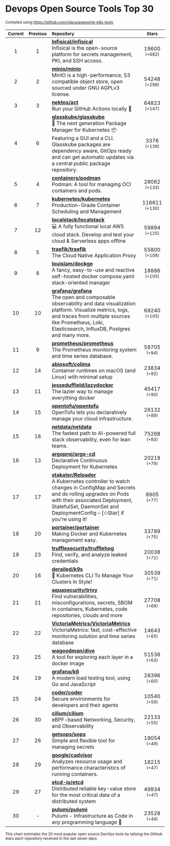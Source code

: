 # Devops Open Source Tools Top 30
<sup>Compiled using https://github.com/vilaca/awesome-k8s-tools</sup>
<div align="center">

|<sub>Current</sub>|<sub>Previous</sub>|<sub>Repository</sub>|<sub>Stars</sub>|
|:---:|:---:|:---|:---:|
|1|1|[**Infisical/infisical**](https://github.com/Infisical/infisical)<br/>Infisical is the open-source platform for secrets management, PKI, and SSH access.|19600 <sup>(+682)</sup>|
|2|2|[**minio/minio**](https://github.com/minio/minio)<br/>MinIO is a high-performance, S3 compatible object store, open sourced under GNU AGPLv3 license.|54248 <sup>(+298)</sup>|
|3|3|[**nektos/act**](https://github.com/nektos/act)<br/>Run your GitHub Actions locally 🚀|64823 <sup>(+147)</sup>|
|4|6|[**glasskube/glasskube**](https://github.com/glasskube/glasskube)<br/>🧊 The next generation Package Manager for Kubernetes 📦 Featuring a GUI and a CLI. Glasskube packages are dependency aware, GitOps ready and can get automatic updates via a central public package repository.|3376 <sup>(+139)</sup>|
|5|4|[**containers/podman**](https://github.com/containers/podman)<br/>Podman: A tool for managing OCI containers and pods.|28062 <sup>(+133)</sup>|
|6|7|[**kubernetes/kubernetes**](https://github.com/kubernetes/kubernetes)<br/>Production-Grade Container Scheduling and Management|116611 <sup>(+130)</sup>|
|7|12|[**localstack/localstack**](https://github.com/localstack/localstack)<br/>💻 A fully functional local AWS cloud stack. Develop and test your cloud & Serverless apps offline|59894 <sup>(+125)</sup>|
|8|5|[**traefik/traefik**](https://github.com/traefik/traefik)<br/>The Cloud Native Application Proxy|55800 <sup>(+108)</sup>|
|9|8|[**louislam/dockge**](https://github.com/louislam/dockge)<br/>A fancy, easy-to-use and reactive self-hosted docker compose.yaml stack-oriented manager|18886 <sup>(+105)</sup>|
|10|10|[**grafana/grafana**](https://github.com/grafana/grafana)<br/>The open and composable observability and data visualization platform. Visualize metrics, logs, and traces from multiple sources like Prometheus, Loki, Elasticsearch, InfluxDB, Postgres and many more. |69240 <sup>(+105)</sup>|
|11|9|[**prometheus/prometheus**](https://github.com/prometheus/prometheus)<br/>The Prometheus monitoring system and time series database.|59705 <sup>(+94)</sup>|
|12|14|[**abiosoft/colima**](https://github.com/abiosoft/colima)<br/>Container runtimes on macOS (and Linux) with minimal setup|23834 <sup>(+92)</sup>|
|13|11|[**jesseduffield/lazydocker**](https://github.com/jesseduffield/lazydocker)<br/>The lazier way to manage everything docker|45417 <sup>(+90)</sup>|
|14|15|[**opentofu/opentofu**](https://github.com/opentofu/opentofu)<br/>OpenTofu lets you declaratively manage your cloud infrastructure.|26132 <sup>(+89)</sup>|
|15|18|[**netdata/netdata**](https://github.com/netdata/netdata)<br/>The fastest path to AI-powered full stack observability, even for lean teams.|75268 <sup>(+83)</sup>|
|16|13|[**argoproj/argo-cd**](https://github.com/argoproj/argo-cd)<br/>Declarative Continuous Deployment for Kubernetes|20218 <sup>(+79)</sup>|
|17|17|[**stakater/Reloader**](https://github.com/stakater/Reloader)<br/>A Kubernetes controller to watch changes in ConfigMap and Secrets and do rolling upgrades on Pods with their associated Deployment, StatefulSet, DaemonSet and DeploymentConfig – [✩Star] if you're using it!|8905 <sup>(+77)</sup>|
|18|20|[**portainer/portainer**](https://github.com/portainer/portainer)<br/>Making Docker and Kubernetes management easy.|33789 <sup>(+75)</sup>|
|19|23|[**trufflesecurity/trufflehog**](https://github.com/trufflesecurity/trufflehog)<br/>Find, verify, and analyze leaked credentials|20038 <sup>(+71)</sup>|
|20|16|[**derailed/k9s**](https://github.com/derailed/k9s)<br/>🐶 Kubernetes CLI To Manage Your Clusters In Style!|30539 <sup>(+71)</sup>|
|21|21|[**aquasecurity/trivy**](https://github.com/aquasecurity/trivy)<br/>Find vulnerabilities, misconfigurations, secrets, SBOM in containers, Kubernetes, code repositories, clouds and more|27708 <sup>(+66)</sup>|
|22|22|[**VictoriaMetrics/VictoriaMetrics**](https://github.com/VictoriaMetrics/VictoriaMetrics)<br/>VictoriaMetrics: fast, cost-effective monitoring solution and time series database|14643 <sup>(+65)</sup>|
|23|25|[**wagoodman/dive**](https://github.com/wagoodman/dive)<br/>A tool for exploring each layer in a docker image|51536 <sup>(+63)</sup>|
|24|19|[**grafana/k6**](https://github.com/grafana/k6)<br/>A modern load testing tool, using Go and JavaScript|28396 <sup>(+60)</sup>|
|25|24|[**coder/coder**](https://github.com/coder/coder)<br/>Secure environments for developers and their agents|10540 <sup>(+59)</sup>|
|26|30|[**cilium/cilium**](https://github.com/cilium/cilium)<br/>eBPF-based Networking, Security, and Observability|22133 <sup>(+55)</sup>|
|27|26|[**getsops/sops**](https://github.com/getsops/sops)<br/>Simple and flexible tool for managing secrets|19054 <sup>(+49)</sup>|
|28|29|[**google/cadvisor**](https://github.com/google/cadvisor)<br/>Analyzes resource usage and performance characteristics of running containers.|18215 <sup>(+47)</sup>|
|29|27|[**etcd-io/etcd**](https://github.com/etcd-io/etcd)<br/>Distributed reliable key-value store for the most critical data of a distributed system|49934 <sup>(+47)</sup>|
|30|-|[**pulumi/pulumi**](https://github.com/pulumi/pulumi)<br/>Pulumi - Infrastructure as Code in any programming language 🚀|23528 <sup>(+44)</sup>|


</div>

<sub>This chart estimates the 30 most popular open source DevOps tools by tallying the GitHub stars each repository received in the last seven days.</sub>
